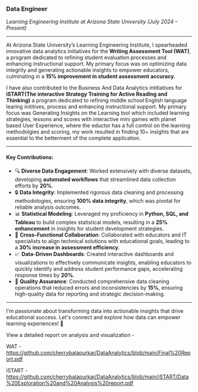 ### **Data Engineer**  
*Learning Engineering Institute at Arizona State University (July 2024 – Present)*

---

At Arizona State University’s Learning Engineering Institute, I spearheaded innovative data analytics initiatives for the **Writing Assessment Tool (WAT)**, a program dedicated to refining student evaluation processes and enhancing instructional support. My primary focus was on optimizing data integrity and generating actionable insights to empower educators, culminating in a **15% improvement in student assessment accuracy**.

I have also contributed to the Business And Data Analytics intitiatives for **iSTART(The interactive Strategy Training for Active Reading and Thinking)** a program dedicated to refining middle school English language learing inititives, process and enhancing instructional support. My primary focus was Generating Insights on the Learning tool which included learning strategies, lessons and scores with interactive mini games with planet based User Experience, where the eductor has a full control on the learning methodolgies and scoring, my work resulted in finding 10+ insights that are essential to the betterment of the complete application.

---

#### **Key Contributions:**

- 🔍 **Diverse Data Engagement**: Worked extensively with diverse datasets, developing **automated workflows** that streamlined data collection efforts by **20%**.
- 🔒 **Data Integrity**: Implemented rigorous data cleaning and processing methodologies, ensuring **100% data integrity**, which was pivotal for reliable analysis outcomes.
- 📊 **Statistical Modeling**: Leveraged my proficiency in **Python, SQL, and Tableau** to build complex statistical models, resulting in a **25% enhancement** in insights for student development strategies.
- 🤝 **Cross-Functional Collaboration**: Collaborated with educators and IT specialists to align technical solutions with educational goals, leading to a **30% increase in assessment efficiency**.
- 📈 **Data-Driven Dashboards**: Created interactive dashboards and visualizations to effectively communicate insights, enabling educators to quickly identify and address student performance gaps, accelerating response times by **20%**.
- 🧹 **Quality Assurance**: Conducted comprehensive data cleaning operations that reduced errors and inconsistencies by **15%**, ensuring high-quality data for reporting and strategic decision-making.

---

I'm passionate about transforming data into actionable insights that drive educational success. Let's connect and explore how data can empower learning experiences! 🌟

View a detailed report on analysis and visualization - 

WAT - https://github.com/cherrybalapurkar/DataAnalytics/blob/main/Final%20Report.pdf

iSTART - https://github.com/cherrybalapurkar/DataAnalytics/blob/main/iSTART/Data%20Exploration%20and%20Analysis%20report.pdf
